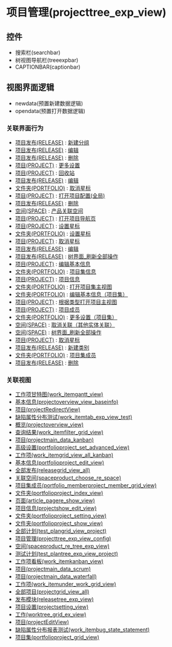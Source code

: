 # 项目管理(projecttree_exp_view)  <!-- {docsify-ignore-all} -->




<el-skeleton style="width:60%">
	<template #template>
		<div style="padding-bottom: 5px;display: flex;">
			<div style="display: flex;align-items: center;justify-content: space-between;flex-direction: column;">
				<el-tooltip content="页面标题">
					<el-skeleton-item variant="text" style="width:180px;height:40px;"></el-skeleton-item>
				</el-tooltip>
				<el-tooltip content="树视图">
					<el-skeleton-item variant="text" style="margin-top: 10px;width:180px;height:300px;"></el-skeleton-item>
				</el-tooltip>
			</div>
			<el-tooltip content="导航区域">
				<el-skeleton-item variant="p" style="margin-left: 10px;height:350px"></el-skeleton-item>
			</el-tooltip>
		</div>
	</template>
</el-skeleton>


## 控件
  * 搜索栏(searchbar)
  * 树视图导航栏(treeexpbar)
  * CAPTIONBAR(captionbar)

## 视图界面逻辑
  * newdata(预置新建数据逻辑)
  * opendata(预置打开数据逻辑)


### 关联界面行为
  * [项目发布(RELEASE)](module/ProjMgmt/Release) : [新建分组](module/ProjMgmt/Release#界面行为)
  * [项目发布(RELEASE)](module/ProjMgmt/Release) : [编辑](module/ProjMgmt/Release#界面行为)
  * [项目发布(RELEASE)](module/ProjMgmt/Release) : [删除](module/ProjMgmt/Release#界面行为)
  * [项目(PROJECT)](module/ProjMgmt/Project) : [更多设置](module/ProjMgmt/Project#界面行为)
  * [项目(PROJECT)](module/ProjMgmt/Project) : [回收站](module/ProjMgmt/Project#界面行为)
  * [项目发布(RELEASE)](module/ProjMgmt/Release) : [编辑](module/ProjMgmt/Release#界面行为)
  * [文件夹(PORTFOLIO)](module/Base/Portfolio) : [取消星标](module/Base/Portfolio#界面行为)
  * [项目(PROJECT)](module/ProjMgmt/Project) : [打开项目配置(全局)](module/ProjMgmt/Project#界面行为)
  * [项目发布(RELEASE)](module/ProjMgmt/Release) : [删除](module/ProjMgmt/Release#界面行为)
  * [空间(SPACE)](module/Wiki/Space) : [产品关联空间](module/Wiki/Space#界面行为)
  * [项目(PROJECT)](module/ProjMgmt/Project) : [打开项目导航页](module/ProjMgmt/Project#界面行为)
  * [项目(PROJECT)](module/ProjMgmt/Project) : [设置星标](module/ProjMgmt/Project#界面行为)
  * [文件夹(PORTFOLIO)](module/Base/Portfolio) : [设置星标](module/Base/Portfolio#界面行为)
  * [项目(PROJECT)](module/ProjMgmt/Project) : [取消星标](module/ProjMgmt/Project#界面行为)
  * [项目发布(RELEASE)](module/ProjMgmt/Release) : [编辑](module/ProjMgmt/Release#界面行为)
  * [项目发布(RELEASE)](module/ProjMgmt/Release) : [树界面_刷新全部操作](module/ProjMgmt/Release#界面行为)
  * [项目(PROJECT)](module/ProjMgmt/Project) : [编辑基本信息](module/ProjMgmt/Project#界面行为)
  * [文件夹(PORTFOLIO)](module/Base/Portfolio) : [项目集信息](module/Base/Portfolio#界面行为)
  * [项目(PROJECT)](module/ProjMgmt/Project) : [项目信息](module/ProjMgmt/Project#界面行为)
  * [文件夹(PORTFOLIO)](module/Base/Portfolio) : [打开项目集主视图](module/Base/Portfolio#界面行为)
  * [文件夹(PORTFOLIO)](module/Base/Portfolio) : [编辑基本信息（项目集）](module/Base/Portfolio#界面行为)
  * [项目(PROJECT)](module/ProjMgmt/Project) : [根据类型打开项目主视图](module/ProjMgmt/Project#界面行为)
  * [项目(PROJECT)](module/ProjMgmt/Project) : [项目成员](module/ProjMgmt/Project#界面行为)
  * [文件夹(PORTFOLIO)](module/Base/Portfolio) : [更多设置（项目集）](module/Base/Portfolio#界面行为)
  * [空间(SPACE)](module/Wiki/Space) : [取消关联（其他实体关联）](module/Wiki/Space#界面行为)
  * [空间(SPACE)](module/Wiki/Space) : [树界面_刷新全部操作](module/Wiki/Space#界面行为)
  * [项目(PROJECT)](module/ProjMgmt/Project) : [取消星标](module/ProjMgmt/Project#界面行为)
  * [项目发布(RELEASE)](module/ProjMgmt/Release) : [新建类别](module/ProjMgmt/Release#界面行为)
  * [文件夹(PORTFOLIO)](module/Base/Portfolio) : [项目集成员](module/Base/Portfolio#界面行为)
  * [项目发布(RELEASE)](module/ProjMgmt/Release) : [删除](module/ProjMgmt/Release#界面行为)

### 关联视图
  * [工作项甘特图(work_itemgantt_view)](app/view/work_itemgantt_view)
  * [基本信息(projectoverview_view_baseinfo)](app/view/projectoverview_view_baseinfo)
  * [项目(projectRedirectView)](app/view/projectRedirectView)
  * [缺陷属性分布测试(work_itemtab_exp_view_test)](app/view/work_itemtab_exp_view_test)
  * [概览(projectoverview_view)](app/view/projectoverview_view)
  * [查询结果(work_itemfilter_grid_view)](app/view/work_itemfilter_grid_view)
  * [项目(projectmain_data_kanban)](app/view/projectmain_data_kanban)
  * [高级设置(portfolioproject_set_advanced_view)](app/view/portfolioproject_set_advanced_view)
  * [工作项(work_itemgrid_view_all_kanban)](app/view/work_itemgrid_view_all_kanban)
  * [基本信息(portfolioproject_edit_view)](app/view/portfolioproject_edit_view)
  * [全部发布(releasegrid_view_all)](app/view/releasegrid_view_all)
  * [关联空间(spaceproduct_choose_re_space)](app/view/spaceproduct_choose_re_space)
  * [项目集成员(portfolio_memberproject_member_grid_view)](app/view/portfolio_memberproject_member_grid_view)
  * [文件夹(portfolioproject_index_view)](app/view/portfolioproject_index_view)
  * [页面(article_pagere_show_view)](app/view/article_pagere_show_view)
  * [项目信息(projectshow_edit_view)](app/view/projectshow_edit_view)
  * [文件夹(portfolioproject_setting_view)](app/view/portfolioproject_setting_view)
  * [文件夹(portfolioproject_show_view)](app/view/portfolioproject_show_view)
  * [全部计划(test_plangrid_view_project)](app/view/test_plangrid_view_project)
  * [项目管理(projecttree_exp_view_config)](app/view/projecttree_exp_view_config)
  * [空间(spaceproduct_re_tree_exp_view)](app/view/spaceproduct_re_tree_exp_view)
  * [测试计划(test_plantree_exp_view_project)](app/view/test_plantree_exp_view_project)
  * [工作项看板(work_itemkanban_view)](app/view/work_itemkanban_view)
  * [项目(projectmain_data_scrum)](app/view/projectmain_data_scrum)
  * [项目(projectmain_data_waterfall)](app/view/projectmain_data_waterfall)
  * [工作项(work_itemunder_work_grid_view)](app/view/work_itemunder_work_grid_view)
  * [全部项目(projectgrid_view_all)](app/view/projectgrid_view_all)
  * [发布模块(releasetree_exp_view)](app/view/releasetree_exp_view)
  * [项目设置(projectsetting_view)](app/view/projectsetting_view)
  * [工作(worktree_grid_ex_view)](app/view/worktree_grid_ex_view)
  * [项目(projectEditView)](app/view/projectEditView)
  * [缺陷属性分布报表测试(work_itembug_state_statement)](app/view/work_itembug_state_statement)
  * [项目集(portfolioproject_grid_view)](app/view/portfolioproject_grid_view)

<script>
 const { createApp } = Vue
  createApp({
    data() {
      return {
        message: '!'
      }
    }
  }).use(ElementPlus).mount('#app')
</script>